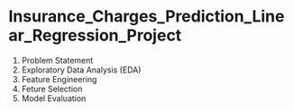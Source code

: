 # Insurance_Charges_Prediction_Linear_Regression_Project

1) Problem Statement
2) Exploratory Data Analysis (EDA)
3) Feature Engineering
4) Feture Selection
5) Model Evaluation